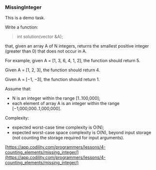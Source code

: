 ### MissingInteger

This is a demo task.

Write a function:

> int solution(vector<int> &A);

that, given an array A of N integers, returns the smallest positive integer (greater than 0) that does not occur in A.

For example, given A = [1, 3, 6, 4, 1, 2], the function should return 5.

Given A = [1, 2, 3], the function should return 4.

Given A = [−1, −3], the function should return 1.

Assume that:

- N is an integer within the range [1..100,000];
- each element of array A is an integer within the range [−1,000,000..1,000,000].

Complexity:

- expected worst-case time complexity is O(N);
- expected worst-case space complexity is O(N), beyond input storage (not counting the storage required for input arguments).

[https://app.codility.com/programmers/lessons/4-counting_elements/missing_integer/](https://app.codility.com/programmers/lessons/4-counting_elements/missing_integer/)